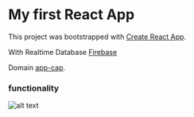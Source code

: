 # My first React App

This project was bootstrapped with [Create React App](https://github.com/facebook/create-react-app).

With Realtime Database [Firebase](https://firebase.google.com)

Domain [app-cap](https://app-cap.netlify.app/).

### **functionality**

![alt text](https://raw.githubusercontent.com/denisdanailov/app-cap/main/Screen-img.png)


